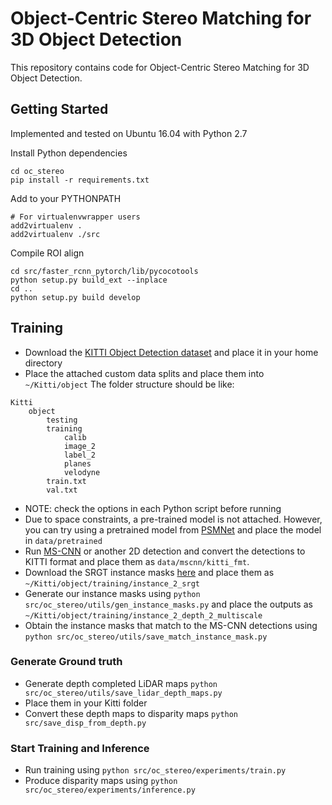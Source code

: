 # Object-Centric Stereo Matching for 3D Object Detection

This repository contains code for Object-Centric Stereo Matching for 3D Object Detection.

## Getting Started

Implemented and tested on Ubuntu 16.04 with Python 2.7

Install Python dependencies
```
cd oc_stereo
pip install -r requirements.txt
```
Add to your PYTHONPATH
```
# For virtualenvwrapper users
add2virtualenv .
add2virtualenv ./src
```
Compile ROI align
```
cd src/faster_rcnn_pytorch/lib/pycocotools
python setup.py build_ext --inplace
cd ..
python setup.py build develop
```

## Training
* Download the [KITTI Object Detection dataset](http://www.cvlibs.net/datasets/kitti/eval_object.php?obj_benchmark=3d) and place it in your home directory
* Place the attached custom data splits and place them into `~/Kitti/object`
The folder structure should be like:
```
Kitti
    object
        testing
        training
            calib
            image_2
            label_2
            planes
            velodyne
        train.txt
        val.txt
```
* NOTE: check the options in each Python script before running
* Due to space constraints, a pre-trained model is not attached. However, you can try using 
a pretrained model from [PSMNet](https://github.com/JiaRenChang/PSMNet) and place the model in 
`data/pretrained`
* Run [MS-CNN](https://github.com/zhaoweicai/mscnn) or another 2D detection and convert the detections to KITTI format 
and place them as `data/mscnn/kitti_fmt`.
* Download the SRGT instance masks [here](http://liangchiehchen.com/projects/beat_the_MTurkers.html) and place them as `~/Kitti/object/training/instance_2_srgt`
* Generate our instance masks using `python src/oc_stereo/utils/gen_instance_masks.py` and place the outputs as `~/Kitti/object/training/instance_2_depth_2_multiscale`
* Obtain the instance masks that match to the MS-CNN detections using 
`python src/oc_stereo/utils/save_match_instance_mask.py`

### Generate Ground truth
* Generate depth completed LiDAR maps `python src/oc_stereo/utils/save_lidar_depth_maps.py`
* Place them in your Kitti folder
* Convert these depth maps to disparity maps `python src/save_disp_from_depth.py`

### Start Training and Inference
* Run training using `python src/oc_stereo/experiments/train.py`
* Produce disparity maps using `python src/oc_stereo/experiments/inference.py`
